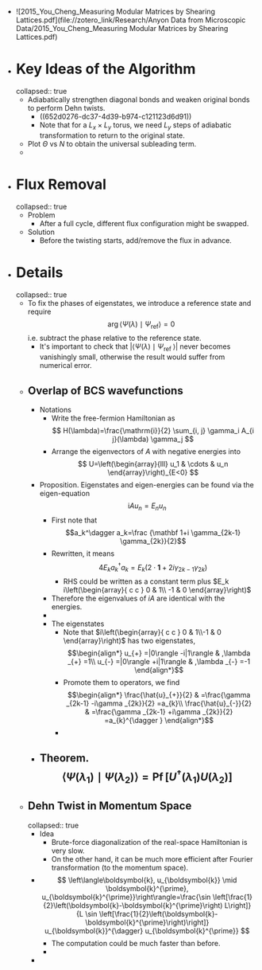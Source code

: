- ![2015_You_Cheng_Measuring Modular Matrices by Shearing Lattices.pdf](file://zotero_link/Research/Anyon Data from Microscopic Data/2015_You_Cheng_Measuring Modular Matrices by Shearing Lattices.pdf)
- # Key Ideas of the Algorithm
  collapsed:: true
	- Adiabatically strengthen diagonal bonds and weaken original bonds to perform Dehn twists.
		- ((652d0276-dc37-4d39-b974-c121123d6d91))
		- Note that for a $L_x \times L_y$ torus, we need $L_y$ steps of adiabatic transformation to return to the original state.
	- Plot $\Theta$ vs $N$ to obtain the universal subleading term.
	-
- # Flux Removal
  collapsed:: true
	- Problem
		- After a full cycle, different flux configuration might be swapped.
	- Solution
		- Before the twisting starts, add/remove the flux in advance.
- # Details
  collapsed:: true
	- To fix the phases of eigenstates, we introduce a reference state and require
	  $$
	  \arg \left\langle\Psi(\lambda) \mid \Psi_{\mathrm{ref}}\right\rangle=0
	  $$
	  i.e. subtract the phase relative to the reference state.
		- It's important to check that $\left|\left\langle\Psi(\lambda) \mid \Psi_{\text {ref }}\right\rangle\right|$ never becomes vanishingly small, otherwise the result would suffer from numerical error.
	- ## Overlap of BCS wavefunctions
		- Notations
			- Write the free-fermion Hamiltonian as
			  $$
			  H(\lambda)=\frac{\mathrm{i}}{2} \sum_{i, j} \gamma_i A_{i j}(\lambda) \gamma_j
			  $$
			- Arrange the eigenvectors of $A$ with negative energies into
			  $$
			  U=\left(\begin{array}{lll}
			  u_1 & \cdots & u_n
			  \end{array}\right)_{E<0}
			  $$
		- Proposition. Eigenstates and eigen-energies can be found via the eigen-equation
		  $$
		  \mathrm{i} A u_n=E_n u_n
		  $$
			- First note that
			  $$a_k^\dagger a_k=\frac {\mathbf 1+i \gamma_{2k-1} \gamma_{2k}}{2}$$
			- Rewritten, it means
			  $$4E_k a_k^\dagger a_k=E_k\left(2 \cdot \mathbf 1+2i \gamma_{2k-1} \gamma_{2k}\right)$$
				- RHS could be written as a constant term plus $E_k i\left(\begin{array}{ c c } 0 & 1\\ -1 & 0 \end{array}\right)$
			- Therefore the eigenvalues of $iA$ are identical with the energies.
			-
			- The eigenstates
				- Note that $i\left(\begin{array}{ c c } 0 & 1\\-1 & 0 \end{array}\right)$ has two eigenstates,
				  $$\begin{align*}
				  u_{+} =|0\rangle -i|1\rangle  & ,\lambda _{+} =1\\
				  u_{-} =|0\rangle +i|1\rangle  & ,\lambda _{-} =-1
				  \end{align*}$$
				- Promote them to operators, we find
				  $$\begin{align*}
				  \frac{\hat{u}_{+}}{2} & =\frac{\gamma _{2k-1} -i\gamma _{2k}}{2} =a_{k}\\
				  \frac{\hat{u}_{-}}{2} & =\frac{\gamma _{2k-1} +i\gamma _{2k}}{2} =a_{k}^{\dagger }
				  \end{align*}$$
				-
		- Theorem.
		  $$
		  \left\langle\Psi\left(\lambda_1\right) \mid \Psi\left(\lambda_2\right)\right\rangle=\operatorname{Pf}\left[U^{\dagger}\left(\lambda_1\right) U\left(\lambda_2\right)\right]
		  $$
			-
	- ## Dehn Twist in Momentum Space
	  collapsed:: true
		- Idea
			- Brute-force diagonalization of the real-space Hamiltonian is very slow.
			- On the other hand, it can be much more efficient after Fourier transformation (to the momentum space).
		- $$
		  \left\langle\boldsymbol{k}, u_{\boldsymbol{k}} \mid \boldsymbol{k}^{\prime}, u_{\boldsymbol{k}^{\prime}}\right\rangle=\frac{\sin \left[\frac{1}{2}\left(\boldsymbol{k}-\boldsymbol{k}^{\prime}\right) L\right]}{L \sin \left[\frac{1}{2}\left(\boldsymbol{k}-\boldsymbol{k}^{\prime}\right)\right]} u_{\boldsymbol{k}}^{\dagger} u_{\boldsymbol{k}^{\prime}}
		  $$
			- The computation could be much faster than before.
			-
		-